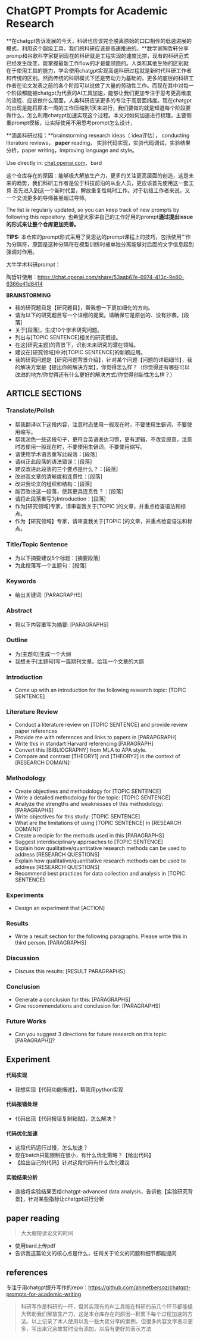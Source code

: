 # **ChatGPT Prompts for Academic Research**

**在chatgpt告诉发展的今天，科研也应该完全脱离原始的口口相传的低速进展的模式，利用这个超级工具，我们的科研应该是高速推进的。**数学家陶哲轩分享promp和谷歌科学家提到现在的科研就是工程实现的速度比拼，现有的科研范式已经发生改变，能掌握最新工作flow的才是能领跑的。人类和其他生物的区别就在于使用工具的能力，学会使用chatgpt实现高速科研过程就是新时代科研工作者和传统的区别。然而传统的科研模式下还是劳动力为基础的，更多的底层的科研工作者在论文发表之前的各个阶段可以说做了大量的劳动性工作。而现在其中对每一个阶段都能被chatgpt为代表的AI工具加速，能够让我们更加专注于思考更高维度的流程、应该做什么层面，人类科研应该更多的专注于高层面纬度。现在chatgpt的出现是能将原本一周的工作压缩到1天来进行，我们要做的就是知道每个阶段要做什么，怎么利用chatgpt加速实现这个过程。本文对如何加速进行梳理，主要侧重prompt模板，让实际使用不用思考prompt怎么设计，

**涵盖科研过程：**brainstorming research ideas（ idea评估）， conducting literature reviews， **paper** reading， 实验代码实现，实验代码调试，实验结果分析，paper writing，improving language and style。

Use directly in: [chat.openai.com](http://chat.openai.com)、bard

这个仓库存在的原因：能够极大解放生产力，更多的关注更高层面的创造，这是未来的趋势，我们科研工作者是位于科技前沿的从业人员，更应该首先使用这一套工具 首先进入到这一个新时代里，解放重复性耗时工作。对于初级工作者来说，又一个交流更多的导师甚至超过导师。

The list is regularly updated, so you can keep track of new prompts by following this repository. 也希望大家讲自己的工作好用的prompt**通过提出issue的形式来让整个仓库更加完善。**

**TIPS:** 本仓库的prompt形式采用了吴恩达的prompt课程上的技巧，包括使用‘’‘作为分隔符，原因是这种分隔符在模型训练时被单独分离能够对后面的文字信息起到强调对作用。

大牛学术科研prompt：

陶哲轩使用：https://chat.openai.com/share/53aab67e-6974-413c-9e60-6366e41d8414

**BRAINSTORMING**

- 我的研究题目是【研究题目】，帮我想一下更加细化的方向。
- 请为以下的研究题目写一个详细的提案。请确保它是原创的、没有抄袭。[段落]
- 关于[段落]，生成10个学术研究问题。
- 列出与[TOPIC SENTENCE]相关的研究假设。
- 在这[研究主题]的背景下，识别未来研究的潜在领域。
- 建议在[研究领域]中对[TOPIC SENTENCE]的新颖应用。
- 我的研究问题是【研究问题背景介绍】，针对某个问题【问题的详细细节】，我的解决方案是【提出你的解决方案】，你觉得怎么样？（你觉得还有哪些可以改进的地方/你觉得还有什么更好的解决方式/你觉得创新性怎么样？）

## ARTICLE SECTIONS

### Translate/Polish

- 帮我翻译以下这段内容，注意时态使用一般现在时，不要使用生僻词，不要使用缩写。
- 帮我润色一些这段句子，更符合英语表达习惯，更有逻辑，不改变原意，注意时态使用一般现在时，不要使用生僻词，不要使用缩写。
- 请使用学术语言重写此段落：[段落]
- 请纠正此段落的语法错误：[段落]
- 建议改进此段落的三个要点是什么？：[段落]
- 改进我文章的清晰度和连贯性：[段落]
- 改进我论文的组织和结构：[段落]
- 能否改进这一段落，使其更具连贯性？：[段落]
- 请将此段落重写为Introduction：[段落]
- 作为[研究领域]专家，请审查我关于[TOPIC ]的文章，并重点检查语法和标点。
- 作为【研究领域】专家，请审查我关于[TOPIC ]的文章，并重点检查语法和标点。

### Title/Topic Sentence

- 为以下摘要建议5个标题：[摘要段落]
- 为此段落写一个主题句：[段落]

### Keywords

- 给出关键词: [PARAGRAPHS]

### Abstract

- 将以下内容重写为摘要: [PARAGRAPHS]

### Outline

- 为[主题句]生成一个大纲
- 我想关于[主题句]写一篇期刊文章。给我一个文章的大纲

### Introduction

- Come up with an introduction for the following research topic: [TOPIC SENTENCE]

### Literature Review

- Conduct a literature review on [TOPIC SENTENCE] and provide review paper references
- Provide me with references and links to papers in [PARAPGRAPH]
- Write this in standart Harvard referencing [PARAGRAPH]
- Convert this [BIBLIOGRAPHY] from MLA to APA style.
- Compare and contrast [THEORY1] and [THEORY2] in the context of [RESEARCH DOMAIN]:

### Methodology

- Create objectives and methodology for [TOPIC SENTENCE]
- Write a detailed methodology for the topic: [TOPIC SENTENCE]
- Analyze the strengths and weaknesses of this methodology: [PARAGRAPHS]
- Write objectives for this study: [TOPIC SENTENCE]
- What are the limitations of using [TOPIC SENTENCE] in [RESEARCH DOMAIN]?
- Create a recipie for the methods used in this [PARAGRAPHS]
- Suggest interdisciplinary approaches to [TOPIC SENTENCE]
- Explain how qualitative/quantitative research methods can be used to address [RESEARCH QUESTIONS]
- Explain how qualitative/quantitative research methods can be used to address [RESEARCH QUESTIONS]
- Recommend best practices for data collection and analysis in [TOPIC SENTENCE]

### Experiments

- Design an experiment that [ACTION]

### Results

- Write a result section for the following paragraphs. Please write this in third person. [PARAGRAPHS]

### Discussion

- Discuss this results: [RESULT PARAGRAPHS]

### Conclusion

- Generate a conclusion for this: [PARAGRAPHS]
- Give recommendations and conclusion for: [PARAGRAPHS]

### Future Works

- Can you suggest 3 directions for future research on this topic: [PARAGRAPH]]?

## Experiment

#### 代码实现

- 我想实现【代码功能描述】，帮我用python实现

#### 代码报错处理

- 代码出现【代码报错复制粘贴】，怎么解决？

#### 代码优化加速

- 这段代码运行过慢，怎么加速？
- 现在batch只能限制在很小，有什么优化策略？【给出代码】
- 【给出自己的代码】针对这段代码有什么优化建议

#### 实验结果分析

- 直接将实验结果丢给chatgpt-advanced data analysis，告诉他【实验研究背景】，针对某些指标让chatgpt进行分析

## **paper** reading

> 大大缩短读论文的时间

- 使用bard上传pdf
- 告诉我这篇论文的核心点是什么，任何关于论文的问题和细节都能提问

## references

专注于用chatgpt提升写作的repo：https://github.com/ahmetbersoz/chatgpt-prompts-for-academic-writing

> 科研写作是科研的一环，但其实现有的AI工具能在科研的前几个环节都能极大帮助我们解放生产力，这是本仓库存在的原因--积累下每个过程加速的方法。以上记录了本人使用以及一些大佬分享的案例，但很多内容文字表示更多，写出来冗余故暂时没有添加，以后有更好的表示方法